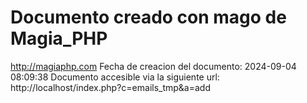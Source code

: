 # Documento creado con mago de Magia_PHP 
http://magiaphp.com 
Fecha de creacion del documento: 2024-09-04 08:09:38 
Documento accesible via la siguiente url:  
http://localhost/index.php?c=emails_tmp&a=add 

